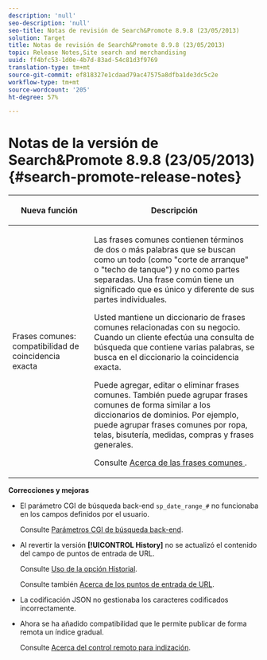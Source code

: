 ```yaml
---
description: 'null'
seo-description: 'null'
seo-title: Notas de revisión de Search&Promote 8.9.8 (23/05/2013)
solution: Target
title: Notas de revisión de Search&Promote 8.9.8 (23/05/2013)
topic: Release Notes,Site search and merchandising
uuid: ff4bfc53-1d0e-4b7d-83ad-54c81d3f9769
translation-type: tm+mt
source-git-commit: ef818327e1cdaad79ac47575a8dfba1de3dc5c2e
workflow-type: tm+mt
source-wordcount: '205'
ht-degree: 57%

---
```



# Notas de la versión de Search&amp;Promote 8.9.8 (23/05/2013){#search-promote-release-notes}

<table> 
 <thead> 
  <tr> 
   <th colname="col1" class="entry"> <p>Nueva función </p> </th> 
   <th colname="col2" class="entry"> <p>Descripción </p> </th> 
  </tr> 
 </thead>
 <tbody> 
  <tr> 
   <td colname="col1"> <p> Frases comunes: compatibilidad de coincidencia exacta </p> </td> 
   <td colname="col2"> <p> Las frases comunes contienen términos de dos o más palabras que se buscan como un todo (como "corte de arranque" o "techo de tanque") y no como partes separadas. Una frase común tiene un significado que es único y diferente de sus partes individuales. </p> <p> Usted mantiene un diccionario de frases comunes relacionadas con su negocio. Cuando un cliente efectúa una consulta de búsqueda que contiene varias palabras, se busca en el diccionario la coincidencia exacta.  </p> <p>Puede agregar, editar o eliminar frases comunes. También puede agrupar frases comunes de forma similar a los diccionarios de dominios. Por ejemplo, puede agrupar frases comunes por ropa, telas, bisutería, medidas, compras y frases generales. </p> <p>Consulte <a href="../c-about-linguistics-menu/c-about-common-phrases.md#concept_4946E53586DF492EAEB1B7F757FD440F" format="dita" scope="local"> Acerca de las frases comunes </a>. </p> </td> 
  </tr> 
 </tbody> 
</table>

**Correcciones y mejoras**

* El parámetro CGI de búsqueda back-end `sp_date_range_#` no funcionaba en los campos definidos por el usuario.

   Consulte [Parámetros CGI de búsqueda back-end](../c-appendices/c-cgiparameters.md#reference_582E85C3886740C98FE88CA9DF7918E8).

* Al revertir la versión **[!UICONTROL History]** no se actualizó el contenido del campo de puntos de entrada de URL.

   Consulte [Uso de la opción Historial](../t-using-the-history-option.md#task_70DD3F87A67242BBBD2CB27156F43002).

   Consulte también [Acerca de los puntos de entrada de URL](../c-about-settings-menu/c-about-crawling-menu.md#concept_5D857E3B5C124E85BC0B5AE77A509573).

* La codificación JSON no gestionaba los caracteres codificados incorrectamente.
* Ahora se ha añadido compatibilidad que le permite publicar de forma remota un índice gradual.

   Consulte [Acerca del control remoto para indización](../c-about-index-menu/c-about-remote-control-for-indexing.md#concept_C79B322190E84106A434E5C6D4A4118F).

